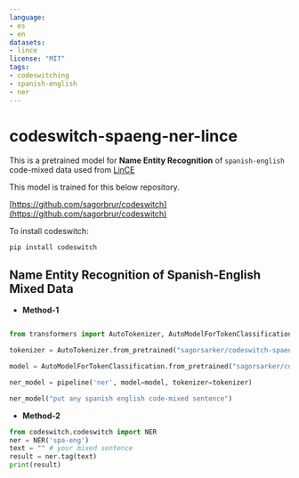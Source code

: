```yaml
---
language:
- es
- en
datasets:
- lince
license: "MIT"
tags:
- codeswitching
- spanish-english
- ner
---
```


# codeswitch-spaeng-ner-lince
This is a pretrained model for **Name Entity Recognition** of `spanish-english` code-mixed data used from [LinCE](https://ritual.uh.edu/lince/home)

This model is trained for this below repository. 

[https://github.com/sagorbrur/codeswitch](https://github.com/sagorbrur/codeswitch)

To install codeswitch:

```
pip install codeswitch
```

## Name Entity Recognition of Spanish-English Mixed Data

* **Method-1**

```py

from transformers import AutoTokenizer, AutoModelForTokenClassification, pipeline

tokenizer = AutoTokenizer.from_pretrained("sagorsarker/codeswitch-spaeng-ner-lince")

model = AutoModelForTokenClassification.from_pretrained("sagorsarker/codeswitch-spaeng-ner-lince")

ner_model = pipeline('ner', model=model, tokenizer=tokenizer)

ner_model("put any spanish english code-mixed sentence")

```

* **Method-2**

```py
from codeswitch.codeswitch import NER
ner = NER('spa-eng')
text = "" # your mixed sentence 
result = ner.tag(text)
print(result)
```
